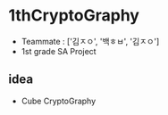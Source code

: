 # 1thCryptoGraphy

- Teammate : ['김ㅈㅇ', '백ㅎㅂ', '김ㅈㅇ']
- 1st grade SA Project

## idea

- Cube CryptoGraphy
